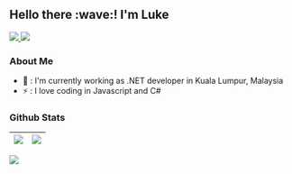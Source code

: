 <h2>Hello there :wave:! I'm Luke </h2>
<a href="https://www.linkedin.com/in/yeong-hoe-lee-264494154">
  <img src="https://img.shields.io/badge/LinkedIn-0077B5?logo=linkedin&logoColor=white">
</a>
<a href="https://www.freecodecamp.org/lukeleedev">
  <img src="https://img.shields.io/badge/freecodecamp-27273D?logo=freecodecamp&logoColor=white">
</a>

### About Me
- :office: : I'm currently working as .NET developer in Kuala Lumpur, Malaysia
- ⚡ : I love coding in Javascript and C#

### Github Stats
<a href="https://github.com/lukeleedev"><img src="https://github-readme-stats.vercel.app/api?username=lukeleedev&show_icons=true&theme=dark" align="center"></a>  | <a href="https://github.com/lukeleedev"><img src="https://github-readme-stats.vercel.app/api/top-langs/?username=lukeleedev&theme=dark" align="center"></a>
--------------|-----------

![](https://komarev.com/ghpvc/?username=lukeleedev&color=blueviolet&style=plastic)
<!--
**lukeleedev/lukeleedev** is a ✨ _special_ ✨ repository because its `README.md` (this file) appears on your GitHub profile.

Here are some ideas to get you started:

- 🔭 I’m currently working on ...
- 🌱 I’m currently learning ...
- 👯 I’m looking to collaborate on ...
- 🤔 I’m looking for help with ...
- 💬 Ask me about ...
- 📫 How to reach me: ...
- 😄 Pronouns: ...
- ⚡ Fun fact: ...
-->
